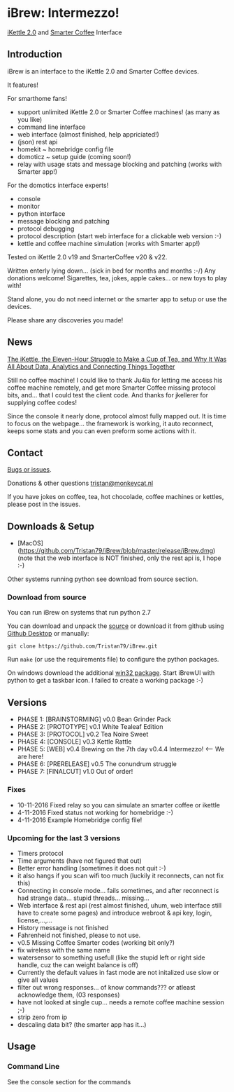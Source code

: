 # iBrew: Intermezzo!

[iKettle 2.0](http://smarter.am/ikettle) and [Smarter Coffee](http://smarter.am/coffee) Interface


## Introduction
iBrew is an interface to the iKettle 2.0 and Smarter Coffee devices. 

It features!

For smarthome fans! 
 * support unlimited iKettle 2.0 or Smarter Coffee machines! (as many as you like)
 * command line interface
 * web interface (almost finished, help appriciated!)
 * (json) rest api
 * homekit ~ homebridge config file
 * domoticz ~ setup guide (coming soon!)
 * relay with usage stats and message blocking and patching (works with Smarter app!)
 
For the domotics interface experts!
 * console
 * monitor
 * python interface 
 * message blocking and patching
 * protocol debugging
 * protocol description (start web interface for a clickable web version :-)
 * kettle and coffee machine simulation (works with Smarter app!)
 
Tested on iKettle 2.0 v19 and SmarterCoffee v20 & v22. 

Written enterly lying down... (sick in bed for months and months :-/) Any donations welcome! 
Sigarettes, tea, jokes, apple cakes... or new toys to play with!

Stand alone, you do not need internet or the smarter app to setup or use the devices.

Please share any discoveries you made! 

## News
[The iKettle, the Eleven-Hour Struggle to Make a Cup of Tea, and Why It Was All About Data, Analytics and Connecting Things Together](https://medium.com/mark-rittman/the-story-behind-the-ikettle-the-eleven-hour-struggle-to-make-a-cup-of-tea-and-why-it-was-all-769144d12d7#.h62foolse) 

Still no coffee machine! I could like to thank Ju4ia for letting me access his coffee machine remotely, and get more Smarter Coffee missing protocol bits, and... that I could test the client code. And thanks for jkellerer for supplying coffee codes!

Since the console it nearly done, protocol almost fully mapped out. It is time to focus on the webpage... the framework is working, it auto reconnect, keeps some stats and you can even preform some actions with it.


## Contact
[Bugs or issues](https://github.com/Tristan79/iBrew/issues). 

Donations & other questions <tristan@monkeycat.nl>

If you have jokes on coffee, tea, hot chocolade, coffee machines or kettles, please post in the issues.


 
## Downloads & Setup
  * [MacOS]  (https://github.com/Tristan79/iBrew/blob/master/release/iBrew.dmg) (note that the web interface is NOT finished, only the rest api is, I hope :-)

Other systems running python see download from source section.


### Download from source

You can run iBrew on systems that run python 2.7 

You can download and unpack the [source](https://github.com/Tristan79/iBrew/archive/master.zip) or download it from github using [Github Desktop](https://desktop.github.com) or manually:

```
git clone https://github.com/Tristan79/iBrew.git
```

Run `make` (or use the requirements file) to configure the python packages.

On windows download the additional [win32 package](https://sourceforge.net/projects/pywin32/files/pywin32/).
Start iBrewUI with python to get a taskbar icon. I failed to create a working package :-)

## Versions
 * PHASE 1: [BRAINSTORMING] v0.0 Bean Grinder Pack 
 * PHASE 2: [PROTOTYPE]     v0.1 White Tealeaf Edition 
 * PHASE 3: [PROTOCOL]      v0.2 Tea Noire Sweet 
 * PHASE 4: [CONSOLE]       v0.3 Kettle Rattle 
 * PHASE 5: [WEB]           v0.4 Brewing on the 7th day 
                            v0.4.4 Intermezzo! <-- We are here!
 * PHASE 6: [PRERELEASE]    v0.5 The conundrum struggle
 * PHASE 7: [FINALCUT]      v1.0 Out of order!

### Fixes 
 * 10-11-2016 Fixed relay so you can simulate an smarter coffee or ikettle
 *  4-11-2016 Fixed status not working for homebridge :-)
 *  4-11-2016 Example Homebridge config file!
 
### Upcoming for the last 3 versions  
 * Timers protocol
 * Time arguments (have not figured that out)
 * Better error handling (sometimes it does not quit :-)
 * it also hangs if you scan wifi too much (luckily it reconnects, can not fix this)
 * Connecting in console mode... fails sometimes, and after reconnect is had strange data... stupid threads... missing...
 * Web interface & rest api (rest almost finished, uhum, web interface still have to create some pages) and introduce webroot & api key, login, license,...,...
 * History message is not finished
 * Fahrenheid not finished, please to not use.
 * v0.5 Missing Coffee Smarter codes (working bit only?)
 * fix wireless with the same name
 * watersensor to something usefull (like the stupid left or right side handle, cuz the can weight balance is off)
 * Currently the default values in fast mode are not initalized use slow or give all values
 * filter out wrong responses... of know commands??? or atleast acknowledge them, (03 responses)
 * have not looked at single cup... needs a remote coffee machine session ;-)
 * strip zero from ip
 * descaling data bit? (the smarter app has it...)


## Usage

### Command Line

See the console section for the commands
 
```
